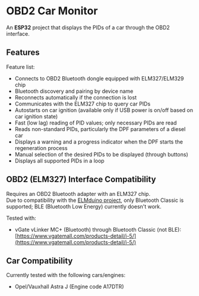 # OBD2 Car Monitor
An **ESP32** project that displays the PIDs of a car through the OBD2 interface.

## Features
Feature list:
* Connects to OBD2 Bluetooth dongle equipped with ELM327/ELM329 chip
* Bluetooth discovery and pairing by device name
* Reconnects automatically if the connection is lost
* Communicates with the ELM327 chip to query car PIDs
* Autostarts on car ignition (available only if USB power is on/off based on car ignition state)
* Fast (low lag) reading of PID values; only necessary PIDs are read
* Reads non-standard PIDs, particularly the DPF parameters of a diesel car
* Displays a warning and a progress indicator when the DPF starts the regeneration process
* Manual selection of the desired PIDs to be displayed (through buttons)
* Displays all supported PIDs in a loop

## OBD2 (ELM327) Interface Compatibility
Requires an OBD2 Bluetooth adapter with an ELM327 chip.  
Due to compatibility with the [ELMduino project](https://github.com/PowerBroker2/ELMduino), only Bluetooth Classic is supported; BLE (Bluetooth Low Energy) currently doesn't work.

Tested with:
* vGate vLinker MC+ (Bluetooth) through Bluetooth Classic (not BLE): [https://www.vgatemall.com/products-detail/i-5/](https://www.vgatemall.com/products-detail/i-5/)

## Car Compatibility
Currently tested with the following cars/engines:
* Opel/Vauxhall Astra J (Engine code A17DTR)